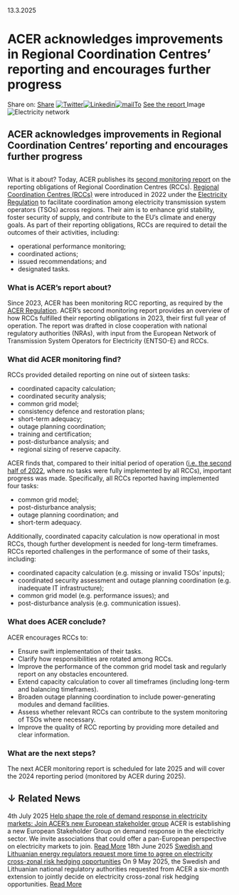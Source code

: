 13.3.2025
# ACER acknowledges improvements in Regional Coordination Centres’ reporting and encourages further progress
Share on: [Share](https://www.addtoany.com/share#url=https%3A%2F%2Fwww.acer.europa.eu%2Fnews%2Facer-acknowledges-improvements-regional-coordination-centres-reporting-and-encourages-further-progress&title=ACER%20acknowledges%20improvements%20in%20Regional%20Coordination%20Centres%E2%80%99%20reporting%20and%20encourages%20further%20progress)
[![Twitter](https://www.acer.europa.eu/sites/default/files/bluesky.svg)](https://www.acer.europa.eu/#bluesky)[![Linkedin](https://www.acer.europa.eu/sites/default/files/linkedin.svg)](https://www.acer.europa.eu/#linkedin)[![mailTo](https://www.acer.europa.eu/sites/default/files/copy-url.png)](https://www.acer.europa.eu/#copy_link)
[See the report ](https://www.acer.europa.eu/sites/default/files/documents/Publications/ACER-2025-RCC-Monitoring-report.pdf)
Image
![Electricity network](https://www.acer.europa.eu/sites/default/files/styles/main_images_news_and_pages_little_/public/2025-03/RCC-monitoring.jpg?itok=CNfAe-WM)
## ACER acknowledges improvements in Regional Coordination Centres’ reporting and encourages further progress
## 
What is it about?
Today, ACER publishes its [second monitoring report](https://www.acer.europa.eu/sites/default/files/documents/Publications/ACER-2025-RCC-Monitoring-report.pdf) on the reporting obligations of Regional Coordination Centres (RCCs).
[Regional Coordination Centres (RCCs)](https://www.acer.europa.eu/electricity/about-electricity/clean-energy-package/new-electricity-regulation) were introduced in 2022 under the [Electricity Regulation](https://eur-lex.europa.eu/legal-content/EN/TXT/?uri=CELEX%3A32019R0943) to facilitate coordination among electricity transmission system operators (TSOs) across regions. Their aim is to enhance grid stability, foster security of supply, and contribute to the EU’s climate and energy goals.
As part of their reporting obligations, RCCs are required to detail the outcomes of their activities, including:
  * operational performance monitoring;
  * coordinated actions;
  * issued recommendations; and
  * designated tasks.


### **What is ACER’s report about?**
Since 2023, ACER has been monitoring RCC reporting, as required by the [ACER Regulation](https://eur-lex.europa.eu/legal-content/en/TXT/?uri=CELEX:32019R0942).
ACER’s second monitoring report provides an overview of how RCCs fulfilled their reporting obligations in 2023, their first full year of operation. The report was drafted in close cooperation with national regulatory authorities (NRAs), with input from the European Network of Transmission System Operators for Electricity (ENTSO-E) and RCCs.
### **What did ACER monitoring find?**
RCCs provided detailed reporting on nine out of sixteen tasks:
  * coordinated capacity calculation;
  * coordinated security analysis;
  * common grid model;
  * consistency defence and restoration plans; 
  * short-term adequacy;
  * outage planning coordination;
  * training and certification; 
  * post-disturbance analysis; and 
  * regional sizing of reserve capacity.


ACER finds that, compared to their initial period of operation ([i.e. the second half of 2022](https://www.acer.europa.eu/news-and-events/news/acer-suggests-improvements-electricity-regional-coordination-centres-reporting), where no tasks were fully implemented by all RCCs), important progress was made. Specifically, all RCCs reported having implemented four tasks: 
  * common grid model;
  * post-disturbance analysis;
  * outage planning coordination; and
  * short-term adequacy.


Additionally, coordinated capacity calculation is now operational in most RCCs, though further development is needed for long-term timeframes.
RCCs reported challenges in the performance of some of their tasks, including:
  * coordinated capacity calculation (e.g. missing or invalid TSOs’ inputs);
  * coordinated security assessment and outage planning coordination (e.g. inadequate IT infrastructure);
  * common grid model (e.g. performance issues); and
  * post-disturbance analysis (e.g. communication issues).


### **What does ACER conclude?**
ACER encourages RCCs to:
  * Ensure swift implementation of their tasks.
  * Clarify how responsibilities are rotated among RCCs.
  * Improve the performance of the common grid model task and regularly report on any obstacles encountered.
  * Extend capacity calculation to cover all timeframes (including long-term and balancing timeframes). 
  * Broaden outage planning coordination to include power-generating modules and demand facilities.
  * Assess whether relevant RCCs can contribute to the system monitoring of TSOs where necessary. 
  * Improve the quality of RCC reporting by providing more detailed and clear information.


### **What are the next steps?**
The next ACER monitoring report is scheduled for late 2025 and will cover the 2024 reporting period (monitored by ACER during 2025).
## ↓ Related News
4th July 2025 
[Help shape the role of demand response in electricity markets: Join ACER’s new European stakeholder group](https://www.acer.europa.eu/news/help-shape-role-demand-response-electricity-markets-join-acers-new-european-stakeholder-group)
ACER is establishing a new European Stakeholder Group on demand response in the electricity sector. We invite associations that could offer a pan-European perspective on electricity markets to join. 
[Read More](https://www.acer.europa.eu/news/help-shape-role-demand-response-electricity-markets-join-acers-new-european-stakeholder-group)
18th June 2025 
[Swedish and Lithuanian energy regulators request more time to agree on electricity cross-zonal risk hedging opportunities](https://www.acer.europa.eu/news/swedish-and-lithuanian-energy-regulators-request-more-time-agree-electricity-cross-zonal-risk-hedging-opportunities)
On 9 May 2025, the Swedish and Lithuanian national regulatory authorities requested from ACER a six-month extension to jointly decide on electricity cross-zonal risk hedging opportunities. 
[Read More](https://www.acer.europa.eu/news/swedish-and-lithuanian-energy-regulators-request-more-time-agree-electricity-cross-zonal-risk-hedging-opportunities)
[](https://www.acer.europa.eu/news/acer-acknowledges-improvements-regional-coordination-centres-reporting-and-encourages-further-progress)
